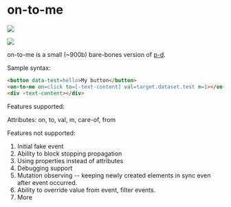 # on-to-me

<a href="https://nodei.co/npm/on-to-me/"><img src="https://nodei.co/npm/on-to-me.png"></a>

<img src="https://badgen.net/bundlephobia/minzip/on-to-me">

on-to-me is a small (~900b) bare-bones version of [p-d](https://github.com/bahrus/p-et-alia).

Sample syntax:

```html
<button data-test=hello>My button</button>
<on-to-me on=click to=[-text-content] val=target.dataset.test m=1></on-to-me>
<div -text-content></div>
```

Features supported:

Attributes:  on, to, val, m, care-of, from

Features not supported:

1.  Initial fake event
2.  Ability to block stopping propagation
3.  Using properties instead of attributes
4.  Debugging support
5.  Mutation observing -- keeping newly created elements in sync even after event occurred.
6.  Ability to override value from event, filter events.
7.  More

